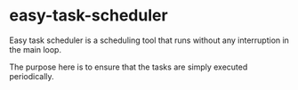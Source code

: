 # easy-task-scheduler
Easy task scheduler is a scheduling tool that runs without any interruption in the main loop.

The purpose here is to ensure that the tasks are simply executed periodically.
